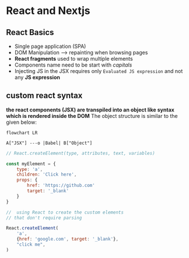 # React and Nextjs
## React Basics
- Single page application (SPA)
- DOM Manipulation --> repainting when browsing pages
- **React fragments** used to wrap multiple elements
- Components name need to be start with *capitals*
- Injecting JS in the JSX requires only `Evaluated JS expression` and not any **JS expression**

## custom react syntax

**the react components (JSX) are transpiled into an object like syntax which is rendered inside the DOM**
The object structure is similar to the given below:

```mermaid react
flowchart LR

A["JSX"] ---o |Babel| B["Object"]
```
```js
// React.createElement(type, attributes, text, variables)

const myElement = {
    type: 'a',
    children: 'Click here',
    props: {
        href: 'https://github.com'
        target: '_blank'
    }
}

//  using React to create the custom elements
// that don't require parsing

React.createElement(
    'a',
    {href: 'google.com', target: '_blank'},
    "click me",
)
```